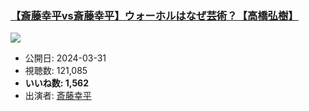 ### [【斎藤幸平vs斎藤幸平】ウォーホルはなぜ芸術？【高橋弘樹】](https://www.youtube.com/watch?v=HiD09Iobl_Q)
[![](https://img.youtube.com/vi/HiD09Iobl_Q/sddefault.jpg)](https://www.youtube.com/watch?v=HiD09Iobl_Q)
-   公開日: 2024-03-31
-   視聴数: 121,085
-   **いいね数: 1,562**
-   出演者: [斎藤幸平](/rehacq_fan/people/斎藤幸平 "wikilink")
